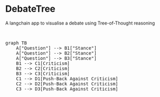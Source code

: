 # DebateTree
A langchain app to visualise a debate using Tree-of-Thought reasoning


<pre class="mermaid" style="width:1000px,height:400px">
            
       
graph TB
    A["Question"] --> B1["Stance"]
    A["Question"] --> B2["Stance"]
    A["Question"] --> B3["Stance"]
    B1 --> C1[Criticism]
    B2 --> C2[Criticism]
    B3 --> C3[Criticism]
    C1 --> D1[Push-Back Against Criticism]
    C2 --> D2[Push-Back Against Criticism]
    C3 --> D3[Push-Back Against Criticism]
    
    
  </pre>
<script type="module">
            import mermaid from 'https://cdn.jsdelivr.net/npm/mermaid@10/dist/mermaid.esm.min.mjs';
            mermaid.initialize({{ startOnLoad: true }});
        </script>
